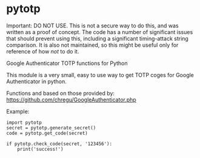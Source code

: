 pytotp
======

Important: DO NOT USE. This is not a secure way to do this, and was written as a proof of concept. The code has a number of significant issues that should prevent using this, including a significant timing-attack string comparison. It is also not maintained, so this might be useful only for reference of how _not_ to do it.


Google Authenticator TOTP functions for Python

This module is a very small, easy to use way to get TOTP coges for Google Authenticator in python.

Functions and  based on those provided by:
https://github.com/chregu/GoogleAuthenticator.php

Example:

    import pytotp
    secret = pytotp.generate_secret()
    code = pytotp.get_code(secret)
    
    if pytotp.check_code(secret, '123456'):
        print('success!')
    
